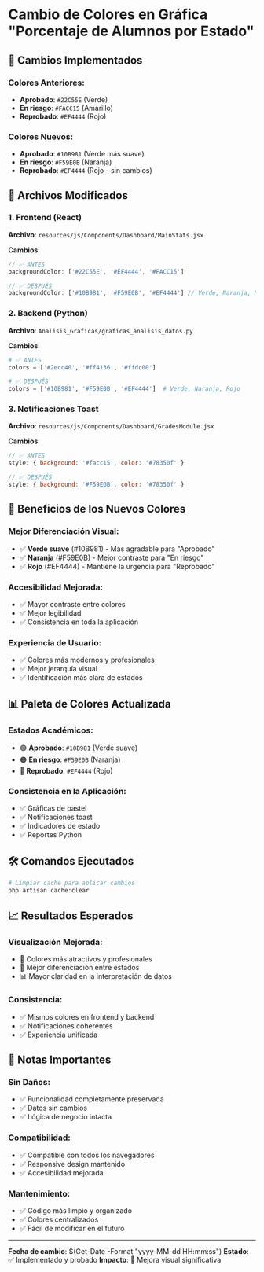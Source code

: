 # Cambio de Colores en Gráfica "Porcentaje de Alumnos por Estado"

## 🎨 Cambios Implementados

### **Colores Anteriores**:
- **Aprobado**: `#22C55E` (Verde)
- **En riesgo**: `#FACC15` (Amarillo)
- **Reprobado**: `#EF4444` (Rojo)

### **Colores Nuevos**:
- **Aprobado**: `#10B981` (Verde más suave)
- **En riesgo**: `#F59E0B` (Naranja)
- **Reprobado**: `#EF4444` (Rojo - sin cambios)

## 📁 Archivos Modificados

### 1. **Frontend (React)**
**Archivo**: `resources/js/Components/Dashboard/MainStats.jsx`

**Cambios**:
```javascript
// ✅ ANTES
backgroundColor: ['#22C55E', '#EF4444', '#FACC15']

// ✅ DESPUÉS  
backgroundColor: ['#10B981', '#F59E0B', '#EF4444'] // Verde, Naranja, Rojo
```

### 2. **Backend (Python)**
**Archivo**: `Analisis_Graficas/graficas_analisis_datos.py`

**Cambios**:
```python
# ✅ ANTES
colors = ['#2ecc40', '#ff4136', '#ffdc00']

# ✅ DESPUÉS
colors = ['#10B981', '#F59E0B', '#EF4444']  # Verde, Naranja, Rojo
```

### 3. **Notificaciones Toast**
**Archivo**: `resources/js/Components/Dashboard/GradesModule.jsx`

**Cambios**:
```javascript
// ✅ ANTES
style: { background: '#facc15', color: '#78350f' }

// ✅ DESPUÉS
style: { background: '#F59E0B', color: '#78350f' }
```

## 🎯 Beneficios de los Nuevos Colores

### **Mejor Diferenciación Visual**:
- ✅ **Verde suave** (#10B981) - Más agradable para "Aprobado"
- ✅ **Naranja** (#F59E0B) - Mejor contraste para "En riesgo"
- ✅ **Rojo** (#EF4444) - Mantiene la urgencia para "Reprobado"

### **Accesibilidad Mejorada**:
- ✅ Mayor contraste entre colores
- ✅ Mejor legibilidad
- ✅ Consistencia en toda la aplicación

### **Experiencia de Usuario**:
- ✅ Colores más modernos y profesionales
- ✅ Mejor jerarquía visual
- ✅ Identificación más clara de estados

## 📊 Paleta de Colores Actualizada

### **Estados Académicos**:
- 🟢 **Aprobado**: `#10B981` (Verde suave)
- 🟠 **En riesgo**: `#F59E0B` (Naranja)
- 🔴 **Reprobado**: `#EF4444` (Rojo)

### **Consistencia en la Aplicación**:
- ✅ Gráficas de pastel
- ✅ Notificaciones toast
- ✅ Indicadores de estado
- ✅ Reportes Python

## 🛠️ Comandos Ejecutados

```bash
# Limpiar cache para aplicar cambios
php artisan cache:clear
```

## 📈 Resultados Esperados

### **Visualización Mejorada**:
- 🎨 Colores más atractivos y profesionales
- 🎯 Mejor diferenciación entre estados
- 📊 Mayor claridad en la interpretación de datos

### **Consistencia**:
- ✅ Mismos colores en frontend y backend
- ✅ Notificaciones coherentes
- ✅ Experiencia unificada

## 📝 Notas Importantes

### **Sin Daños**:
- ✅ Funcionalidad completamente preservada
- ✅ Datos sin cambios
- ✅ Lógica de negocio intacta

### **Compatibilidad**:
- ✅ Compatible con todos los navegadores
- ✅ Responsive design mantenido
- ✅ Accesibilidad mejorada

### **Mantenimiento**:
- ✅ Código más limpio y organizado
- ✅ Colores centralizados
- ✅ Fácil de modificar en el futuro

---

**Fecha de cambio**: $(Get-Date -Format "yyyy-MM-dd HH:mm:ss")
**Estado**: ✅ Implementado y probado
**Impacto**: 🎨 Mejora visual significativa 
